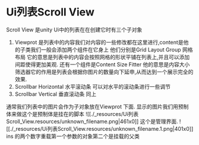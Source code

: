 # Ui列表Scroll View


Scroll View 是unity Ui中的列表在在创建它时有三个子对象 

1. Viewprot 是列表中的内容我们对内容的一些修改都在这里进行,content是他的子类我们一般会添加两个组件在它身上 他们分别是Grid Layout Group 网格布局 它的意思是列表中的内容会按照网格的形状平铺在列表上,并且可以添加间距使得更加美观. 还有一个组件是Content Size Fitter 他的意思是内容大小筛选器它的作用是列表会根据你图片的数量向下延申,从而达到一个展示完全的效果.
2. Scrollbar Horizontal 水平滚动条 可以对水平的滚动条进行一些调节
3. Scrollbar Vertical 垂直滚动条 同上

通常我们列表中的图片会作为子对象放在Viewprot 下面.
显示的图片我们用预制体来做这个是预制体是挂在的脚本
![[./_resources/Ui列表Scroll_View.resources/unknown_filename.png|461x0]]
这个是管理界面.
![[./_resources/Ui列表Scroll_View.resources/unknown_filename.1.png|401x0]]
ins 的两个数字重载第一个参数的对象第二个是挂载的父类

